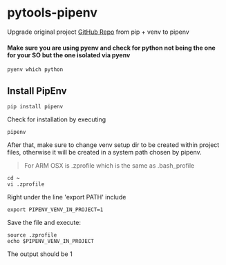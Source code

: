 # pytools-pipenv
Upgrade original project [GitHub Repo](https://github.com/mauriciodoerr/pytools) from pip + venv to pipenv

#### Make sure you are using pyenv and check for python not being the one for your SO but the one isolated via pyenv
```console
pyenv which python
```

## Install PipEnv
```console
pip install pipenv
```

Check for installation by executing
```console
pipenv
```

After that, make sure to change venv setup dir to be created within project files, otherwise it will be created in a system path chosen by pipenv.
> For ARM OSX is .zprofile which is the same as .bash_profile
```console
cd ~
vi .zprofile
```
Right under the line 'export PATH' include
```console
export PIPENV_VENV_IN_PROJECT=1
```
Save the file and execute:
```console
source .zprofile
echo $PIPENV_VENV_IN_PROJECT
```
The output should be 1